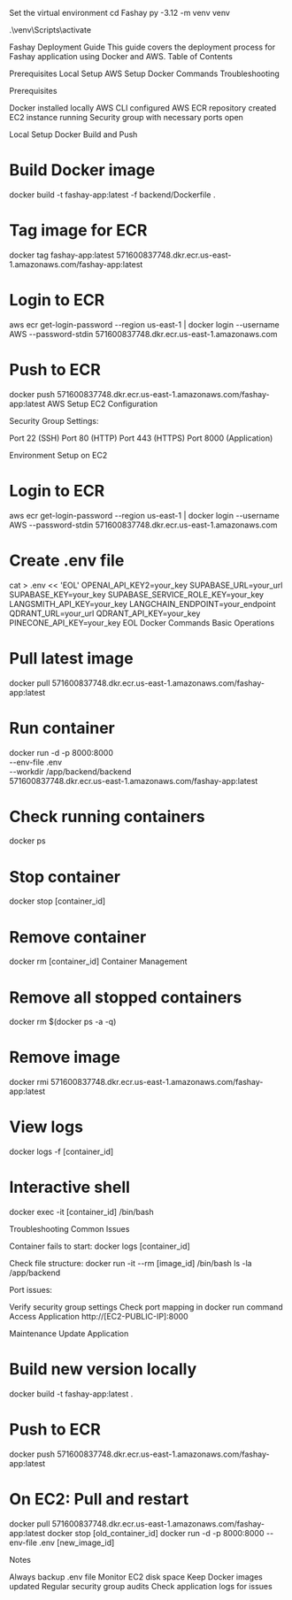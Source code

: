 Set the virtual environment
cd Fashay
py -3.12 -m venv venv

.\venv\Scripts\activate

Fashay Deployment Guide
This guide covers the deployment process for Fashay application using Docker and AWS.
Table of Contents

Prerequisites
Local Setup
AWS Setup
Docker Commands
Troubleshooting

Prerequisites

Docker installed locally
AWS CLI configured
AWS ECR repository created
EC2 instance running
Security group with necessary ports open

Local Setup
Docker Build and Push
# Build Docker image
docker build -t fashay-app:latest -f backend/Dockerfile .

# Tag image for ECR
docker tag fashay-app:latest 571600837748.dkr.ecr.us-east-1.amazonaws.com/fashay-app:latest

# Login to ECR
aws ecr get-login-password --region us-east-1 | docker login --username AWS --password-stdin 571600837748.dkr.ecr.us-east-1.amazonaws.com

# Push to ECR
docker push 571600837748.dkr.ecr.us-east-1.amazonaws.com/fashay-app:latest
AWS Setup
EC2 Configuration

Security Group Settings:

Port 22 (SSH)
Port 80 (HTTP)
Port 443 (HTTPS)
Port 8000 (Application)



Environment Setup on EC2
# Login to ECR
aws ecr get-login-password --region us-east-1 | docker login --username AWS --password-stdin 571600837748.dkr.ecr.us-east-1.amazonaws.com

# Create .env file
cat > .env << 'EOL'
OPENAI_API_KEY2=your_key
SUPABASE_URL=your_url
SUPABASE_KEY=your_key
SUPABASE_SERVICE_ROLE_KEY=your_key
LANGSMITH_API_KEY=your_key
LANGCHAIN_ENDPOINT=your_endpoint
QDRANT_URL=your_url
QDRANT_API_KEY=your_key
PINECONE_API_KEY=your_key
EOL
Docker Commands
Basic Operations
# Pull latest image
docker pull 571600837748.dkr.ecr.us-east-1.amazonaws.com/fashay-app:latest

# Run container
docker run -d -p 8000:8000 \
  --env-file .env \
  --workdir /app/backend/backend \
  571600837748.dkr.ecr.us-east-1.amazonaws.com/fashay-app:latest

# Check running containers
docker ps

# Stop container
docker stop [container_id]

# Remove container
docker rm [container_id]
Container Management
# Remove all stopped containers
docker rm $(docker ps -a -q)

# Remove image
docker rmi 571600837748.dkr.ecr.us-east-1.amazonaws.com/fashay-app:latest

# View logs
docker logs -f [container_id]

# Interactive shell
docker exec -it [container_id] /bin/bash

Troubleshooting
Common Issues

Container fails to start:
docker logs [container_id]

Check file structure:
docker run -it --rm [image_id] /bin/bash
ls -la /app/backend

Port issues:

Verify security group settings
Check port mapping in docker run command
Access Application
http://[EC2-PUBLIC-IP]:8000

Maintenance
Update Application
# Build new version locally
docker build -t fashay-app:latest .

# Push to ECR
docker push 571600837748.dkr.ecr.us-east-1.amazonaws.com/fashay-app:latest

# On EC2: Pull and restart
docker pull 571600837748.dkr.ecr.us-east-1.amazonaws.com/fashay-app:latest
docker stop [old_container_id]
docker run -d -p 8000:8000 --env-file .env [new_image_id]

Notes

Always backup .env file
Monitor EC2 disk space
Keep Docker images updated
Regular security group audits
Check application logs for issues
